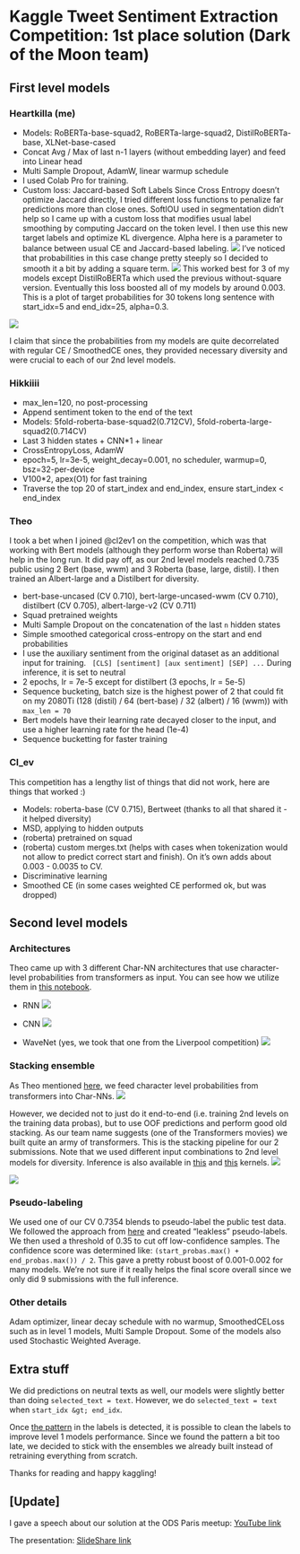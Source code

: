 # Kaggle Tweet Sentiment Extraction Competition: 1st place solution (Dark of the Moon team) 
## First level models
### Heartkilla (me)

- Models: RoBERTa-base-squad2, RoBERTa-large-squad2, DistilRoBERTa-base, XLNet-base-cased
- Concat Avg / Max of last n-1 layers (without embedding layer) and feed into Linear head 
- Multi Sample Dropout, AdamW, linear warmup schedule
- I used Colab Pro for training.
- Custom loss: Jaccard-based Soft Labels
Since Cross Entropy doesn’t optimize Jaccard directly, I tried different loss functions to penalize far predictions more than close ones. SoftIOU used in segmentation didn’t help so I came up with a custom loss that modifies usual label smoothing by computing Jaccard on the token level. I then use this new target labels and optimize KL divergence. Alpha here is a parameter to balance between usual CE and Jaccard-based labeling.
![](https://www.googleapis.com/download/storage/v1/b/kaggle-user-content/o/inbox%2F2000545%2F9341bede28263bcf0e9bb259ac790338%2FScreen%20Shot%202020-05-30%20at%2017.31.22.png?generation=1592405028556842&amp;alt=media)
I’ve noticed that probabilities in this case change pretty steeply so I decided to smooth it a bit by adding a square term.
![](https://www.googleapis.com/download/storage/v1/b/kaggle-user-content/o/inbox%2F2000545%2F4d1975e293c33c077fd45e6b81d1aa63%2FScreen%20Shot%202020-05-30%20at%2017.29.17.png?generation=1592405079812280&amp;alt=media)
This worked best for 3 of my models except DistilRoBERTa which used the previous without-square version. Eventually this loss boosted all of my models by around 0.003.
This is a plot of target probabilities for 30 tokens long sentence with start\_idx=5 and end\_idx=25, alpha=0.3.

![](https://www.googleapis.com/download/storage/v1/b/kaggle-user-content/o/inbox%2F2000545%2Fd746070e62bc05d74f7543785da6df70%2Fplot.jpg?generation=1592405194100691&amp;alt=media)

I claim that since the probabilities from my models are quite decorrelated with regular CE / SmoothedCE ones, they provided necessary diversity and were crucial to each of our 2nd level models.


### Hikkiiii

- max\_len=120, no post-processing
- Append sentiment token to the end of the text
- Models: 5fold-roberta-base-squad2(0.712CV), 5fold-roberta-large-squad2(0.714CV)
- Last 3 hidden states + CNN*1 + linear
- CrossEntropyLoss, AdamW
- epoch=5, lr=3e-5, weight_decay=0.001, no scheduler, warmup=0, bsz=32-per-device
- V100*2, apex(O1) for fast training
- Traverse the top 20 of start\_index and end\_index, ensure start\_index &lt; end\_index

### Theo
I took a bet when I joined @cl2ev1 on the competition, which was that working with Bert models (although they perform worse than Roberta) will help in the long run. It did pay off, as our 2nd level models reached 0.735 public using 2 Bert (base, wwm) and 3 Roberta (base, large, distil). I then trained an Albert-large and a Distilbert for diversity.

- bert-base-uncased (CV 0.710), bert-large-uncased-wwm  (CV 0.710), distilbert (CV 0.705), albert-large-v2  (CV 0.711)
- Squad pretrained weights
- Multi Sample Dropout on the concatenation of the last `n` hidden states
- Simple smoothed categorical cross-entropy on the start and end probabilities
- I use the auxiliary sentiment from the original dataset as an additional input for training. 
``` [CLS] [sentiment] [aux sentiment] [SEP] ...```
During inference, it is set to neutral
- 2 epochs, lr = 7e-5 except for distilbert (3 epochs, lr = 5e-5)
- Sequence bucketing, batch size is the highest power of 2 that could fit on my 2080Ti (128 (distil) / 64 (bert-base) / 32 (albert) / 16 (wwm)) with `max_len = 70`
- Bert models have their learning rate decayed closer to the input, and use a higher learning rate for the head (1e-4)
- Sequence bucketting for faster training 

### Cl_ev
This competition has a lengthy list of things that did not work, here are things that  worked :)


- Models: roberta-base (CV 0.715), Bertweet (thanks to all that shared it - it helped diversity)
- MSD, applying to hidden outputs
- (roberta) pretrained on squad
- (roberta) custom merges.txt  (helps with cases when tokenization would not allow to predict correct start and finish). On it’s own adds about  0.003 - 0.0035 to CV.
- Discriminative learning
- Smoothed CE (in some cases weighted CE performed ok, but was dropped)


## Second level models

###  Architectures
Theo came up with 3 different Char-NN architectures that use character-level probabilities from transformers as input. You can see how we utilize them in [this notebook](https://www.kaggle.com/theoviel/character-level-model-magic).
- RNN
![](https://www.googleapis.com/download/storage/v1/b/kaggle-user-content/o/inbox%2F2000545%2F4a68e14abf95a157c299f6489c90a6f9%2FML%20Visuals%20by%20dair.ai%20(4).svg?generation=1592405862305380&amp;alt=media)

- CNN
![](https://www.googleapis.com/download/storage/v1/b/kaggle-user-content/o/inbox%2F2000545%2F440886c9845034b633303bbe4a785cc9%2FML%20Visuals%20by%20dair.ai%20(5).svg?generation=1592405917697990&amp;alt=media)

- WaveNet (yes, we took that one from the Liverpool competition)
![](https://www.googleapis.com/download/storage/v1/b/kaggle-user-content/o/inbox%2F2000545%2F58a112fdd33e549076c61ed78a4d9e93%2FML%20Visuals%20by%20dair.ai%20(6).svg?generation=1592405961585964&amp;alt=media)

### Stacking ensemble
As Theo mentioned [here](https://www.kaggle.com/c/tweet-sentiment-extraction/discussion/159264), we feed character level probabilities from transformers into Char-NNs.
![](https://www.googleapis.com/download/storage/v1/b/kaggle-user-content/o/inbox%2F2000545%2F6ac3e81a02676611b21b18e0340cb23d%2Fpipe.png?generation=1592409782895291&amp;alt=media)
 
However, we decided not to just do it end-to-end (i.e. training 2nd levels on the training data probas), but to use OOF predictions and perform good old stacking. As our team name suggests (one of the Transformers movies) we built quite an army of transformers. This is the stacking pipeline for our 2 submissions. Note that we used different input combinations to 2nd level models for diversity. Inference is also available in [this](https://www.kaggle.com/aruchomu/no-sampler-ensemble-normal-sub-0-7363) and [this](https://www.kaggle.com/aruchomu/no-sampler-ensemble-normal-sub-0-7365) kernels.
![](https://www.googleapis.com/download/storage/v1/b/kaggle-user-content/o/inbox%2F2000545%2F4a8e506d88ca5783cbb2d1eb1cffcbd7%2FML%20Visuals%20by%20dair.ai%20(7).svg?generation=1592406106435760&amp;alt=media)

![](https://www.googleapis.com/download/storage/v1/b/kaggle-user-content/o/inbox%2F2000545%2F9d77d0a59ae83dc10cc97d2279bdafb4%2FML%20Visuals%20by%20dair.ai%20(8).svg?generation=1592406151678743&amp;alt=media)

### Pseudo-labeling
We used one of our CV 0.7354 blends to pseudo-label the public test data. We followed the approach from [here](https://www.kaggle.com/c/google-quest-challenge/discussion/129840) and created “leakless” pseudo-labels. We then used a threshold of 0.35 to cut off low-confidence samples. The confidence score was determined like: `(start_probas.max() + end_probas.max()) / 2`. This gave a pretty robust boost of 0.001-0.002 for many models. We’re not sure if it really helps the final score overall since we only did 9 submissions with the full inference.

###  Other details
Adam optimizer, linear decay schedule with no warmup, SmoothedCELoss such as in level 1 models, Multi Sample Dropout. Some of the models also used Stochastic Weighted Average.

## Extra stuff

We did predictions on neutral texts as well, our models were slightly better than doing `selected_text = text`. However, we do `selected_text = text` when `start_idx &gt; end_idx`.

Once [the pattern](https://www.kaggle.com/c/tweet-sentiment-extraction/discussion/159254) in the labels is detected, it is possible to clean the labels to improve level 1 models performance. Since we found the pattern a bit too late, we decided to stick with the ensembles we already built instead of retraining everything from scratch.
 

Thanks for reading and happy kaggling!

## [Update]
I gave a speech about our solution at the ODS Paris meetup: [YouTube link](https://www.youtube.com/watch?v=S7soN-y5WMg)

The presentation: [SlideShare link](https://www.slideshare.net/ArtsemZhyvalkouski/kaggle-tweet-sentiment-extraction-1st-place-solution)
